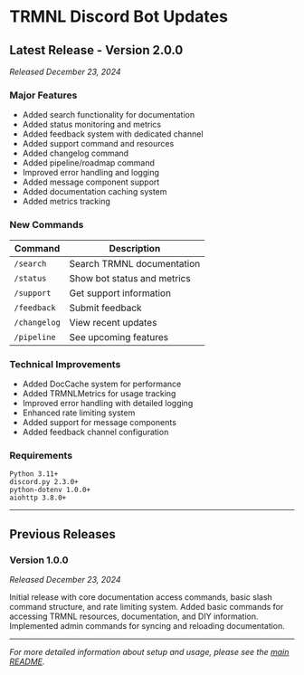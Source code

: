 # TRMNL Discord Bot Updates

## Latest Release - Version 2.0.0
*Released December 23, 2024*

### Major Features
- Added search functionality for documentation
- Added status monitoring and metrics
- Added feedback system with dedicated channel
- Added support command and resources
- Added changelog command
- Added pipeline/roadmap command
- Improved error handling and logging
- Added message component support
- Added documentation caching system
- Added metrics tracking

### New Commands
| Command | Description |
|---------|-------------|
| `/search` | Search TRMNL documentation |
| `/status` | Show bot status and metrics |
| `/support` | Get support information |
| `/feedback` | Submit feedback |
| `/changelog` | View recent updates |
| `/pipeline` | See upcoming features |

### Technical Improvements
- Added DocCache system for performance
- Added TRMNLMetrics for usage tracking
- Improved error handling with detailed logging
- Enhanced rate limiting system
- Added support for message components
- Added feedback channel configuration

### Requirements
```
Python 3.11+
discord.py 2.3.0+
python-dotenv 1.0.0+
aiohttp 3.8.0+
```

---

## Previous Releases

### Version 1.0.0
*Released December 23, 2024*

Initial release with core documentation access commands, basic slash command structure, and rate limiting system. Added basic commands for accessing TRMNL resources, documentation, and DIY information. Implemented admin commands for syncing and reloading documentation.

---

*For more detailed information about setup and usage, please see the [main README](README.md).*